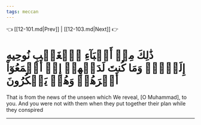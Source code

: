 ```yaml
---
tags: meccan
---
```


👈 [[12-101.md|Prev]] | [[12-103.md|Next]] 👉

# ذَٰلِكَ مِنۡ أَنۢبَآءِ ٱلۡغَيۡبِ نُوحِيهِ إِلَيۡكَۖ وَمَا كُنتَ لَدَيۡهِمۡ إِذۡ أَجۡمَعُوٓاْ أَمۡرَهُمۡ وَهُمۡ يَمۡكُرُونَ

That is from the news of the unseen which We reveal, [O Muhammad], to you. And you were not with them when they put together their plan while they conspired

---

